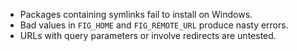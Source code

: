 - Packages containing symlinks fail to install on Windows.
- Bad values in `FIG_HOME` and `FIG_REMOTE_URL` produce nasty errors.
- URLs with query parameters or involve redirects are untested.
